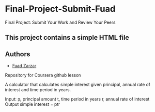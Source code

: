# Final-Project-Submit-Fuad
Final Project: Submit Your Work and Review Your Peers
## This project contains a simple HTML file

## Authors
- [Fuad Zarzar](https://github.com/Fuadzarzar)

Repository for Coursera github lesson

A calculator that calculates simple interest given principal, annual rate of interest and time period in years.

Input: p, principal amount t, time period in years r, annual rate of interest Output simple interest = ptr
